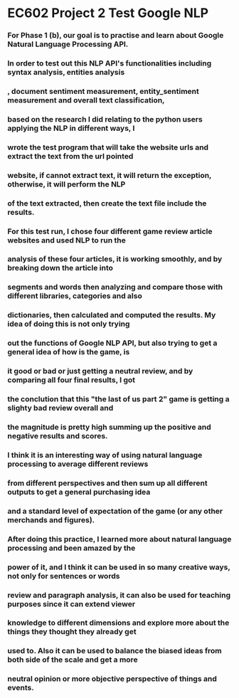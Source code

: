 # EC602 Project 2 Test Google NLP
### For Phase 1 (b), our goal is to practise and learn about Google Natural Language Processing API.
### In order to test out this NLP API's functionalities including syntax analysis, entities analysis
### , document sentiment measurement, entity_sentiment measurement and overall text classification, 
### based on the research I did relating to the python users applying the NLP in different ways, I 
### wrote the test program that will take the website urls and extract the text from the url pointed
### website, if cannot extract text, it will return the exception, otherwise, it will perform the NLP
### of the text extracted, then create the text file include the results.
### For this test run, I chose four different game review article websites and used NLP to run the 
### analysis of these four articles, it is working smoothly, and by breaking down the article into
### segments and words then analyzing and compare those with different libraries, categories and also
### dictionaries, then calculated and computed the results. My idea of doing this is not only trying
### out the functions of Google NLP API, but also trying to get a general idea of how is the game, is
### it good or bad or just getting a neutral review, and by comparing all four final results, I got 
### the conclution that this "the last of us part 2" game is getting a slighty bad review overall and
### the magnitude is pretty high summing up the positive and negative results and scores.
### I think it is an interesting way of using natural language processing to average different reviews
### from different perspectives and then sum up all different outputs to get a general purchasing idea
### and a standard level of expectation of the game (or any other merchands and figures).
### After doing this practice, I learned more about natural language processing and been amazed by the
### power of it, and I think it can be used in so many creative ways, not only for sentences or words
### review and paragraph analysis, it can also be used for teaching purposes since it can extend viewer
### knowledge to different dimensions and explore more about the things they thought they already get
### used to. Also it can be used to balance the biased ideas from both side of the scale and get a more
### neutral opinion or more objective perspective of things and events.
